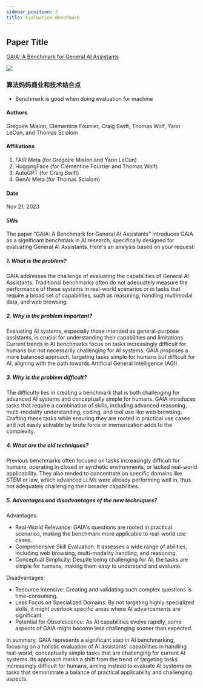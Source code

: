 ```yaml
---
sidebar_position: 3
title: Evaluation Benchmark
---
```


## Paper Title
[GAIA: A Benchmark for General AI Assistants](https://github.com/weijiang2023/Suanfamama-kb/blob/main/kb/computer.science/GAIA.2311.12983.v1.pdf)

![](./20231127/fig.1.png)

### 算法妈妈商业和技术结合点
* Benchmark is good when doing evaluation for machine

#### Authors
Grégoire Mialon, Clémentine Fourrier, Craig Swift, Thomas Wolf, Yann LeCun, and Thomas Scialom

#### Affiliations
1. FAIR Meta (for Grégoire Mialon and Yann LeCun)
2. HuggingFace (for Clémentine Fourrier and Thomas Wolf)
3. AutoGPT (for Craig Swift)
4. GenAI Meta (for Thomas Scialom)

#### Date
Nov 21, 2023

#### 5Ws
The paper "GAIA: A Benchmark for General AI Assistants" introduces GAIA as a significant benchmark in AI research, specifically designed for evaluating General AI Assistants. Here's an analysis based on your request:

##### 1. What is the problem?
GAIA addresses the challenge of evaluating the capabilities of General AI Assistants. Traditional benchmarks often do not adequately measure the performance of these systems in real-world scenarios or in tasks that require a broad set of capabilities, such as reasoning, handling multimodal data, and web browsing.

##### 2. Why is the problem important?
Evaluating AI systems, especially those intended as general-purpose assistants, is crucial for understanding their capabilities and limitations. Current trends in AI benchmarks focus on tasks increasingly difficult for humans but not necessarily challenging for AI systems. GAIA proposes a more balanced approach, targeting tasks simple for humans but difficult for AI, aligning with the path towards Artificial General Intelligence (AGI)​​.

##### 3. Why is the problem difficult?
The difficulty lies in creating a benchmark that is both challenging for advanced AI systems and conceptually simple for humans. GAIA introduces tasks that require a combination of skills, including advanced reasoning, multi-modality understanding, coding, and tool use like web browsing. Crafting these tasks while ensuring they are rooted in practical use cases and not easily solvable by brute force or memorization adds to the complexity​​.

##### 4. What are the old techniques?
Previous benchmarks often focused on tasks increasingly difficult for humans, operating in closed or synthetic environments, or lacked real-world applicability. They also tended to concentrate on specific domains like STEM or law, which advanced LLMs were already performing well in, thus not adequately challenging their broader capabilities​​.

##### 5. Advantages and disadvantages of the new techniques?

Advantages:

* Real-World Relevance: GAIA's questions are rooted in practical scenarios, making the benchmark more applicable to real-world use cases.
* Comprehensive Skill Evaluation: It assesses a wide range of abilities, including web browsing, multi-modality handling, and reasoning.
* Conceptual Simplicity: Despite being challenging for AI, the tasks are simple for humans, making them easy to understand and evaluate​​.

Disadvantages:

* Resource Intensive: Creating and validating such complex questions is time-consuming.
* Less Focus on Specialized Domains: By not targeting highly specialized skills, it might overlook specific areas where AI advancements are significant.
* Potential for Obsolescence: As AI capabilities evolve rapidly, some aspects of GAIA might become less challenging sooner than expected​​.

In summary, GAIA represents a significant step in AI benchmarking, focusing on a holistic evaluation of AI assistants' capabilities in handling real-world, conceptually simple tasks that are challenging for current AI systems. Its approach marks a shift from the trend of targeting tasks increasingly difficult for humans, aiming instead to evaluate AI systems on tasks that demonstrate a balance of practical applicability and challenging aspects​​​​.